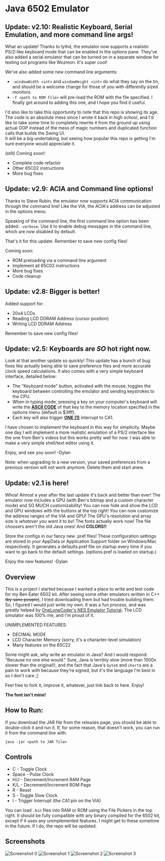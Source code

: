 # Java 6502 Emulator

## Update: v2.10: Realistic Keyboard, Serial Emulation, and more command line args!
What an update! Thanks to lythd, the emulator now supports a realistic PS/2-like keyboard mode that can be enabled in the options pane. They've also added a serial emulator that can be turned on in a separate window for testing out programs like Wozmon. It's super cool!

We've also added some new command line arguments:
- `-windowWidth <int>` and `windowHeight <int>` do what they say on the tin, and should be a welcome change for those of you with differently sized monitors.
- `-f <path to ROM file>` will pre-load the ROM with the file specified. I finally got around to adding this one, and I hope you find it useful.

I'd also like to take this opportunity to note that this repo is showing its age. The code is an absolute mess since I wrote it back in high school, and I'd like to take some time to completely rewrite it from the ground up using actual OOP instead of the mess of magic numbers and duplicated function calls that builds the Swing UI.<br>
It will be a big undertaking, but seeing how popular this repo is getting I'm sure everyone would appreciate it.

(still) Coming soon!:
- Complete code refactor
- Other 65C02 instructions
- More bug fixes

## Update: v2.9: ACIA and Command line options!
Thanks to Steve Rubin, the emulator now supports ACIA communication through the command line! Like the VIA, the ACIA's address can be adjusted in the options menu.

Speaking of the command line, the first command line option has been added: `-verbose`. Use it to enable debug messages in the command line, which are now disabled by default.

That's it for this update. Remember to save new config files!

Coming soon:
- ROM preloading via a command line argument
- Implement all 65C02 instructions
- More bug fixes
- Code cleanup

## Update: v2.8: Bigger is better!
Added support for:
- 20x4 LCDs
- Reading LCD DDRAM Address (cursor position)
- Writing LCD DDRAM Address

Remember to save new config files!

## Update: v2.5: Keyboards are _SO_ hot right now.
Look at that another update so quickly! This update has a bunch of bug fixes like actually being able to save preference files and more accurate clock speed calculations. It also comes with a very simple keyboard interface, detailed below:

- The "Keyboard mode" button, activated with the mouse, toggles the keyboard between controlling the emulator and sending keystrokes to the CPU.
- When in typing mode, pressing a key on your computer's keyboard will write the <ins>**ASCII CODE**</ins> of that key to the memory location specified in the options menu (default is $3fff).
- Each key will also trigger <ins>**ONE (1)**</ins> interrupt to CA1.

I have chosen to implement the keyboard in this way for simplicity. Maybe one day I will implement a more realistic emulation of a PS/2 interface like the one from Ben's videos but this works pretty well for now. I was able to make a very simple shell/text editor using it.

Enjoy, and see you soon!
-Dylan

Note: when upgrading to a new version, your saved preferences from a previous version will not work anymore. Delete them and start anew.

## Update: v2.1 is here!
Whoa! Almost a year after the last update it's back and better than ever! The emulator now includes a GPU (with Ben's bitmap and a custom character mode) and SO MUCH customizability!
You can now hide and show the LCD and GPU windows with the buttons at the top right!
You can now customize the address ranges of the VIA and GPU!
The GPU's resolution and array size is _whatever you want it to be_!
The fonts actually work now!
The file choosers aren't the old Java ones!
And **COLORS!!**

Store the configs in our fancy new .pref files!
These configuration settings are stored in your AppData or Application Support folder on Windows/Mac respectively. It generates a defaults.pref file on startup every time if you want to go back to the default settings. (options.pref is loaded on startup.)

Enjoy the new features!
-Dylan

## Overview
This is a project I started because I wanted a place to write and test code for my Ben Eater 6502 kit. After seeing some other emulators written in C++ ~~(by sane people)~~, I tried downloading them but had trouble building them. So, I figured I would just write my own. It was a fun process, and was greatly helped by [OneLoneCoder's NES Emulator Tutorial](https://github.com/OneLoneCoder/olcNES). The LCD simulator was 100% me, and I'm proud of it.

UNIMPLEMENTED FEATURES:
 - DECIMAL MODE
 - LCD Character Memory (sorry, it's a character-level simulation)
 - Many features on the 65C22

Some might ask, why write an emulator in Java? And I would respond: "Because no one else would." Sure, Java is terribly slow (more than 1000x slower than the original!), and the fact that Java's ```byte```s and ```short```s are a pain to work with because they're signed, but it's the language I'm best in so I don't care ;)

Feel free to fork it, improve it, whatever, just link back to here. Enjoy!

**The font isn't mine!**

## How to Run:
If you download the JAR file from the releases page, you should be able to double-click it and run it. If, for some reason, that doesn't work, you can run it from the command line with:
```
java -jar <path to JAR file>
```

## Controls
- C - Toggle Clock
- Space - Pulse Clock
- H/J - Decrement/Increment RAM Page
- K/L - Decrement/Increment ROM Page
- R - Reset
- S - Toggle Slow Clock
- I - Trigger Interrupt (the CA1 pin on the VIA)
   
You can load ```.bin``` files into RAM or ROM using the File Pickers in the top right. It should be fully compatible with any binary compiled for the 6502 kit, except if it uses any unimplemented features. I might get to these sometime in the future. If I do, the repo will be updated.

## Screenshots
![Screenshot 0](screenshots/screenshot0.png?raw=true)
![Screenshot 1](screenshots/screenshot1.png?raw=true)
![Screenshot 2](screenshots/screenshot2.png?raw=true)
![Screenshot 3](screenshots/screenshot3.png?raw=true)
